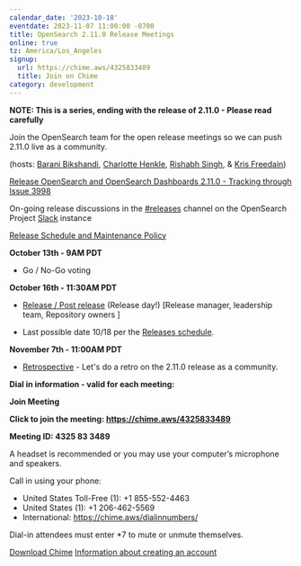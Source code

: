 ```yaml
---
calendar_date: '2023-10-18'
eventdate: 2023-11-07 11:00:00 -0700
title: OpenSearch 2.11.0 Release Meetings
online: true
tz: America/Los_Angeles
signup:
  url: https://chime.aws/4325833489
  title: Join on Chime
category: development
---
```


**NOTE: This is a series, ending with the release of 2.11.0 - Please read carefully**

Join the OpenSearch team for the open release meetings so we can push 2.11.0 live as a community.

(hosts: [Barani Bikshandi](https://github.com/bbarani), [Charlotte Henkle](https://github.com/CEHENKLE), [Rishabh Singh](https://github.com/rishabh6788), & [Kris Freedain](https://github.com/krisfreedain))

[Release OpenSearch and OpenSearch Dashboards 2.11.0 - Tracking through Issue 3998](https://github.com/opensearch-project/opensearch-build/issues/3998)

On-going release discussions in the [#releases](https://opensearch.slack.com/archives/C0561HRK961) channel on the OpenSearch Project [Slack](https://opensearch.org/slack.html) instance

[Release Schedule and Maintenance Policy](https://opensearch.org/releases.html)

**October 13th - 9AM PDT**

* Go / No-Go voting

**October 16th - 11:30AM PDT**

* [Release / Post release](https://github.com/opensearch-project/opensearch-build/blob/1499c472fec3d36bc0d3b30ffca8b08bb5a65c4d/RELEASE_PROCESS_OPENSEARCH.md#release) (Release day!) [Release manager, leadership team, Repository owners ]

* Last possible date 10/18 per the [Releases schedule](https://opensearch.org/releases.html).

**November 7th - 11:00AM PDT**

* [Retrospective](https://github.com/opensearch-project/opensearch-build/issues/4061) - Let's do a retro on the 2.11.0 release as a community.

**Dial in information - valid for each meeting:**

**Join Meeting**

**Click to join the meeting: <https://chime.aws/4325833489>**

**Meeting ID: 4325 83 3489** 

A headset is recommended or you may use your computer’s microphone and speakers.

Call in using your phone: 
- United States Toll-Free (1): +1 855-552-4463
- United States (1): +1 206-462-5569
- International: https://chime.aws/dialinnumbers/

Dial-in attendees must enter *7 to mute or unmute themselves.

[Download Chime](https://aws.amazon.com/chime/download)
[Information about creating an account](https://aws.amazon.com/chime/getting-started)
